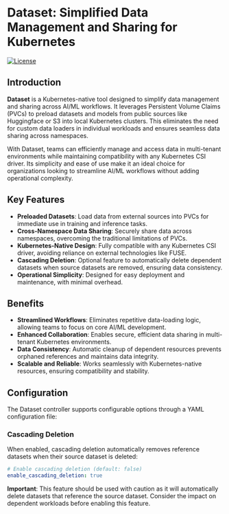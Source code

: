 # Dataset: Simplified Data Management and Sharing for Kubernetes

[![License](https://img.shields.io/badge/license-Apache%202.0-blue.svg)](LICENSE)

## Introduction

**Dataset** is a Kubernetes-native tool designed to simplify data management and sharing across AI/ML workflows. It leverages Persistent Volume Claims (PVCs) to preload datasets and models from public sources like Huggingface or S3 into local Kubernetes clusters. This eliminates the need for custom data loaders in individual workloads and ensures seamless data sharing across namespaces.

With Dataset, teams can efficiently manage and access data in multi-tenant environments while maintaining compatibility with any Kubernetes CSI driver. Its simplicity and ease of use make it an ideal choice for organizations looking to streamline AI/ML workflows without adding operational complexity.

## Key Features

- **Preloaded Datasets**: Load data from external sources into PVCs for immediate use in training and inference tasks.
- **Cross-Namespace Data Sharing**: Securely share data across namespaces, overcoming the traditional limitations of PVCs.
- **Kubernetes-Native Design**: Fully compatible with any Kubernetes CSI driver, avoiding reliance on external technologies like FUSE.
- **Cascading Deletion**: Optional feature to automatically delete dependent datasets when source datasets are removed, ensuring data consistency.
- **Operational Simplicity**: Designed for easy deployment and maintenance, with minimal overhead.

## Benefits

- **Streamlined Workflows**: Eliminates repetitive data-loading logic, allowing teams to focus on core AI/ML development.
- **Enhanced Collaboration**: Enables secure, efficient data sharing in multi-tenant Kubernetes environments.
- **Data Consistency**: Automatic cleanup of dependent resources prevents orphaned references and maintains data integrity.
- **Scalable and Reliable**: Works seamlessly with Kubernetes-native resources, ensuring compatibility and stability.

## Configuration

The Dataset controller supports configurable options through a YAML configuration file:

### Cascading Deletion

When enabled, cascading deletion automatically removes reference datasets when their source dataset is deleted:

```yaml
# Enable cascading deletion (default: false)
enable_cascading_deletion: true
```

**Important**: This feature should be used with caution as it will automatically delete datasets that reference the source dataset. Consider the impact on dependent workloads before enabling this feature.
